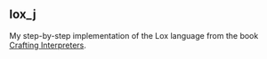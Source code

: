 ## lox_j

My step-by-step implementation of the Lox language from the book [Crafting Interpreters](https://www.craftinginterpreters.com).
